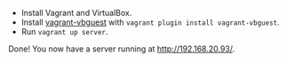 * Install Vagrant and VirtualBox.
* Install
  [vagrant-vbguest](https://github.com/dotless-de/vagrant-vbguest)
  with `vagrant plugin install vagrant-vbguest`.
* Run `vagrant up server`.

Done!  You now have a server running at http://192.168.20.93/.
